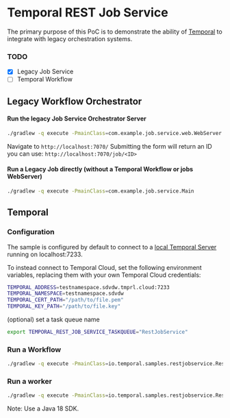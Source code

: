 # Temporal REST Job Service

The primary purpose of this PoC is to demonstrate the ability of  [Temporal](https://temporal.io) to integrate with legacy orchestration systems.

### TODO
- [X] Legacy Job Service
- [ ] Temporal Workflow

## Legacy Workflow Orchestrator

#### Run the legacy Job Service Orchestrator Server
```bash
./gradlew -q execute -PmainClass=com.example.job.service.web.WebServer
````

Navigate to `http://localhost:7070/`
Submitting the form will return an ID you can use: `http://localhost:7070/job/<ID>`

#### Run a Legacy Job directly (without a Temporal Workflow or jobs WebServer)
```bash
./gradlew -q execute -PmainClass=com.example.job.service.Main
````

## Temporal

### Configuration

The sample is configured by default to connect to a [local Temporal Server](https://docs.temporal.io/cli#starting-the-temporal-server) running on localhost:7233.

To instead connect to Temporal Cloud, set the following environment variables, replacing them with your own Temporal Cloud credentials:

```bash
TEMPORAL_ADDRESS=testnamespace.sdvdw.tmprl.cloud:7233
TEMPORAL_NAMESPACE=testnamespace.sdvdw
TEMPORAL_CERT_PATH="/path/to/file.pem"
TEMPORAL_KEY_PATH="/path/to/file.key"
````

(optional) set a task queue name
```bash
export TEMPORAL_REST_JOB_SERVICE_TASKQUEUE="RestJobService"
```

### Run a Workflow
```bash
./gradlew -q execute -PmainClass=io.temporal.samples.restjobservice.RestJobServiceRequester --console=plain
```

### Run a worker
```bash
./gradlew -q execute -PmainClass=io.temporal.samples.restjobservice.RestJobServiceWorker --console=plain
```

Note: Use a Java 18 SDK.